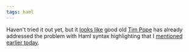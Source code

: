 ```yaml
---
tags: haml
---
```


Haven't tried it out yet, but it [looks like](http://github.com/tpope/vim-haml/commit/567c6d8f4708231b154330a302038a4a39d262e8) good old [Tim Pope](http://github.com/tpope) has already addressed the problem with Haml syntax highlighting that I [mentioned earlier today](/twitter/360).
